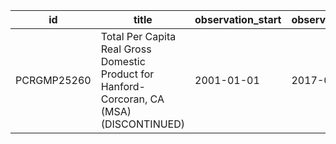 | id          | title                                                                                      | observation_start   | observation_end   |
|-------------|--------------------------------------------------------------------------------------------|---------------------|-------------------|
| PCRGMP25260 | Total Per Capita Real Gross Domestic Product for Hanford-Corcoran, CA (MSA) (DISCONTINUED) | 2001-01-01          | 2017-01-01        |